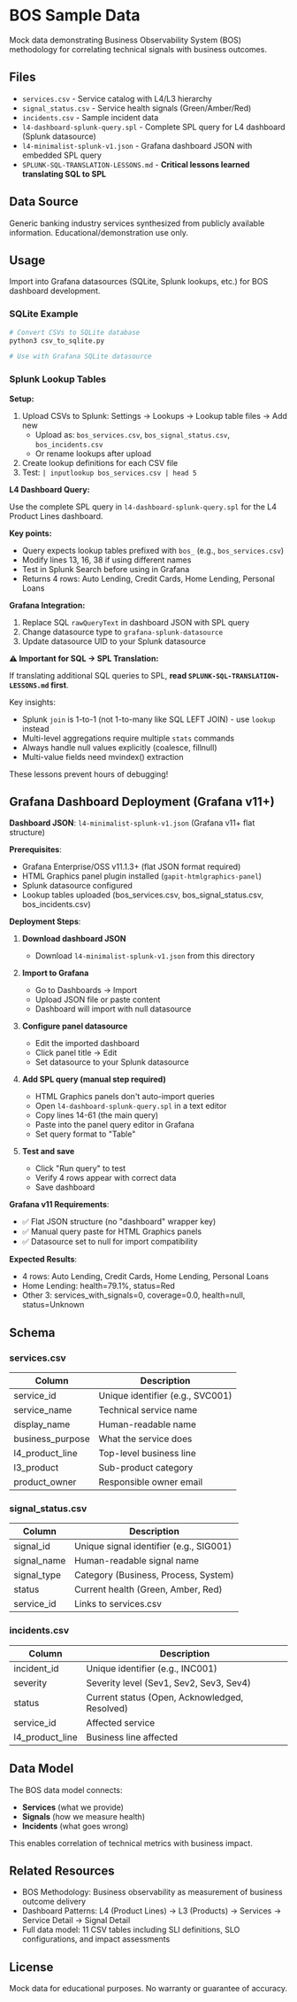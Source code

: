 # BOS Sample Data

Mock data demonstrating Business Observability System (BOS) methodology for correlating technical signals with business outcomes.

## Files

- `services.csv` - Service catalog with L4/L3 hierarchy
- `signal_status.csv` - Service health signals (Green/Amber/Red)
- `incidents.csv` - Sample incident data
- `l4-dashboard-splunk-query.spl` - Complete SPL query for L4 dashboard (Splunk datasource)
- `l4-minimalist-splunk-v1.json` - Grafana dashboard JSON with embedded SPL query
- `SPLUNK-SQL-TRANSLATION-LESSONS.md` - **Critical lessons learned translating SQL to SPL**

## Data Source

Generic banking industry services synthesized from publicly available information. Educational/demonstration use only.

## Usage

Import into Grafana datasources (SQLite, Splunk lookups, etc.) for BOS dashboard development.

### SQLite Example

```bash
# Convert CSVs to SQLite database
python3 csv_to_sqlite.py

# Use with Grafana SQLite datasource
```

### Splunk Lookup Tables

**Setup:**
1. Upload CSVs to Splunk: Settings → Lookups → Lookup table files → Add new
   - Upload as: `bos_services.csv`, `bos_signal_status.csv`, `bos_incidents.csv`
   - Or rename lookups after upload
2. Create lookup definitions for each CSV file
3. Test: `| inputlookup bos_services.csv | head 5`

**L4 Dashboard Query:**

Use the complete SPL query in `l4-dashboard-splunk-query.spl` for the L4 Product Lines dashboard.

**Key points:**
- Query expects lookup tables prefixed with `bos_` (e.g., `bos_services.csv`)
- Modify lines 13, 16, 38 if using different names
- Test in Splunk Search before using in Grafana
- Returns 4 rows: Auto Lending, Credit Cards, Home Lending, Personal Loans

**Grafana Integration:**
1. Replace SQL `rawQueryText` in dashboard JSON with SPL query
2. Change datasource type to `grafana-splunk-datasource`
3. Update datasource UID to your Splunk datasource

**⚠️ Important for SQL → SPL Translation:**

If translating additional SQL queries to SPL, **read `SPLUNK-SQL-TRANSLATION-LESSONS.md` first**.

Key insights:
- Splunk `join` is 1-to-1 (not 1-to-many like SQL LEFT JOIN) - use `lookup` instead
- Multi-level aggregations require multiple `stats` commands
- Always handle null values explicitly (coalesce, fillnull)
- Multi-value fields need mvindex() extraction

These lessons prevent hours of debugging!

## Grafana Dashboard Deployment (Grafana v11+)

**Dashboard JSON**: `l4-minimalist-splunk-v1.json` (Grafana v11+ flat structure)

**Prerequisites**:
- Grafana Enterprise/OSS v11.1.3+ (flat JSON format required)
- HTML Graphics panel plugin installed (`gapit-htmlgraphics-panel`)
- Splunk datasource configured
- Lookup tables uploaded (bos_services.csv, bos_signal_status.csv, bos_incidents.csv)

**Deployment Steps**:

1. **Download dashboard JSON**
   - Download `l4-minimalist-splunk-v1.json` from this directory

2. **Import to Grafana**
   - Go to Dashboards → Import
   - Upload JSON file or paste content
   - Dashboard will import with null datasource

3. **Configure panel datasource**
   - Edit the imported dashboard
   - Click panel title → Edit
   - Set datasource to your Splunk datasource

4. **Add SPL query (manual step required)**
   - HTML Graphics panels don't auto-import queries
   - Open `l4-dashboard-splunk-query.spl` in a text editor
   - Copy lines 14-61 (the main query)
   - Paste into the panel query editor in Grafana
   - Set query format to "Table"

5. **Test and save**
   - Click "Run query" to test
   - Verify 4 rows appear with correct data
   - Save dashboard

**Grafana v11 Requirements**:
- ✅ Flat JSON structure (no "dashboard" wrapper key)
- ✅ Manual query paste for HTML Graphics panels
- ✅ Datasource set to null for import compatibility

**Expected Results**:
- 4 rows: Auto Lending, Credit Cards, Home Lending, Personal Loans
- Home Lending: health=79.1%, status=Red
- Other 3: services_with_signals=0, coverage=0.0, health=null, status=Unknown

## Schema

### services.csv

| Column | Description |
|--------|-------------|
| service_id | Unique identifier (e.g., SVC001) |
| service_name | Technical service name |
| display_name | Human-readable name |
| business_purpose | What the service does |
| l4_product_line | Top-level business line |
| l3_product | Sub-product category |
| product_owner | Responsible owner email |

### signal_status.csv

| Column | Description |
|--------|-------------|
| signal_id | Unique signal identifier (e.g., SIG001) |
| signal_name | Human-readable signal name |
| signal_type | Category (Business, Process, System) |
| status | Current health (Green, Amber, Red) |
| service_id | Links to services.csv |

### incidents.csv

| Column | Description |
|--------|-------------|
| incident_id | Unique identifier (e.g., INC001) |
| severity | Severity level (Sev1, Sev2, Sev3, Sev4) |
| status | Current status (Open, Acknowledged, Resolved) |
| service_id | Affected service |
| l4_product_line | Business line affected |

## Data Model

The BOS data model connects:
- **Services** (what we provide)
- **Signals** (how we measure health)
- **Incidents** (what goes wrong)

This enables correlation of technical metrics with business impact.

## Related Resources

- BOS Methodology: Business observability as measurement of business outcome delivery
- Dashboard Patterns: L4 (Product Lines) → L3 (Products) → Services → Service Detail → Signal Detail
- Full data model: 11 CSV tables including SLI definitions, SLO configurations, and impact assessments

## License

Mock data for educational purposes. No warranty or guarantee of accuracy.
